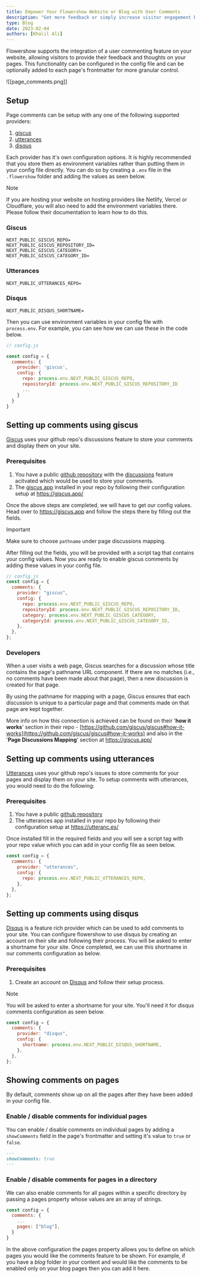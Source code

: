 ```yaml
---
title: Empower Your Flowershow Website or Blog with User Comments
description: "Get more feedback or simply increase visitor engagement by easily adding page comments to your Flowershow website or blog."
type: Blog
date: 2023-02-04
authors: [Khalil Ali]
---
```


Flowershow supports the integration of a user commenting feature on your website, allowing visitors to provide their feedback and thoughts on your pages. This functionality can be configured in the config file and can be optionally added to each page's frontmatter for more granular control.

![[page_comments.png]]

## Setup

Page comments can be setup with any one of the following supported providers:

1. [giscus](https://giscus.app/)
2. [utterances](https://utteranc.es/)
3. [disqus](https://disqus.com/)

Each provider has it's own configuration options. It is highly recommended that you store them as environment variables rather than putting them in your config file directly. You can do so by creating a `.env` file in the `.flowershow` folder and adding the values as seen below.

> [!note]
> If you are hosting your website on hosting providers like Netlify, Vercel or Cloudflare, you will also need to add the environment variables there. Please follow their documentation to learn how to do this.

### Giscus

```
NEXT_PUBLIC_GISCUS_REPO=
NEXT_PUBLIC_GISCUS_REPOSITORY_ID=
NEXT_PUBLIC_GISCUS_CATEGORY=
NEXT_PUBLIC_GISCUS_CATEGORY_ID=
```

### Utterances

```
NEXT_PUBLIC_UTTERANCES_REPO=
```

### Disqus

```
NEXT_PUBLIC_DISQUS_SHORTNAME=
```

Then you can use environment variables in your config file with `process.env`. For example, you can see how we can use these in the code below.

```js
// config.js

const config = {
  comments: {
    provider: 'giscus',
    config: {
      repo: process.env.NEXT_PUBLIC_GISCUS_REPO,
      repositoryId: process.env.NEXT_PUBLIC_GISCUS_REPOSITORY_ID
      ...
    }
  }
}
```

## Setting up comments using giscus

[Giscus](https://giscus.app/) uses your github repo's discussions feature to store your comments and display them on your site.

### Prerequisites

1. You have a public [github repository](https://docs.github.com/en/get-started/quickstart/create-a-repo) with the [discussions](https://docs.github.com/en/github/administering-a-repository/managing-repository-settings/enabling-or-disabling-github-discussions-for-a-repository) feature acitvated which would be used to store your comments.
2. The [giscus app](https://github.com/apps/giscus) installed in your repo by following their configuration setup at https://giscus.app/

Once the above steps are completed, we will have to get our config values. Head over to https://giscus.app and follow the steps there by filling out the fields.

> [!important]
> Make sure to choose `pathname` under page discussions mapping.

After filling out the fields, you will be provided with a script tag that contains your config values. Now you are ready to enable giscus comments by adding these values in your config file.

```js
// config.js
const config = {
  comments: {
    provider: "giscus",
    config: {
      repo: process.env.NEXT_PUBLIC_GISCUS_REPO,
      repositoryId: process.env.NEXT_PUBLIC_GISCUS_REPOSITORY_ID,
      category: process.env.NEXT_PUBLIC_GISCUS_CATEGORY,
      categoryId: process.env.NEXT_PUBLIC_GISCUS_CATEGORY_ID,
    },
  },
};
```

### Developers

When a user visits a web page, Giscus searches for a discussion whose title contains the page's pathname URL component. If there are no matches (i.e., no comments have been made about that page), then a new discussion is created for that page.

By using the pathname for mapping with a page, Giscus ensures that each discussion is unique to a particular page and that comments made on that page are kept together.

More info on how this connection is achieved can be found on their '**how it works**' section in their repo - [https://github.com/giscus/giscus#how-it-works](https://github.com/giscus/giscus#how-it-works) and also in the '**Page Discussions Mapping**' section at https://giscus.app/

## Setting up comments using utterances

[Utterances](https://utteranc.es/) uses your github repo's issues to store comments for your pages and display them on your site. To setup comments with utterances, you would need to do the following:

### Prerequisites

1. You have a public [github repository](https://docs.github.com/en/get-started/quickstart/create-a-repo)
2. The utterances app installed in your repo by following their configuration setup at https://utteranc.es/

Once installed fill in the required fields and you will see a script tag with your repo value which you can add in your config file as seen below.

```js
const config = {
  comments: {
    provider: "utterances",
    config: {
      repo: process.env.NEXT_PUBLIC_UTTERANCES_REPO,
    },
  },
};
```

## Setting up comments using disqus

[Disqus](https://disqus.com/) is a feature rich provider which can be used to add comments to your site. You can configure flowershow to use disqus by creating an account on their site and following their process. You will be asked to enter a shortname for your site. Once completed, we can use this shortname in our comments configuration as below.

### Prerequisites

1. Create an account on [Disqus](https://disqus.com/) and follow their setup process.

> [!note]
> You will be asked to enter a shortname for your site. You'll need it for disqus comments configuration as seen below.

```js
const config = {
  comments: {
    provider: "disqus",
    config: {
      shortname: process.env.NEXT_PUBLIC_DISQUS_SHORTNAME,
    },
  },
};
```

## Showing comments on pages

By default, comments show up on all the pages after they have been added in your config file.

### Enable / disable comments for individual pages

You can enable / disable comments on individual pages by adding a `showComments` field in the page's frontmatter and setting it's value to `true` or `false`.

```md
---
showComments: true
---
```

### Enable / disable comments for pages in a directory

We can also enable comments for all pages within a specific directory by passing a pages property whose values are an array of strings.

```js
const config = {
  comments: {
    ...
    pages: ["blog"],
  }
}
```

In the above configuration the pages property allows you to define on which pages you would like the comments feature to be shown. For example, if you have a _blog_ folder in your content and would like the comments to be enabled only on your blog pages then you can add it here.
